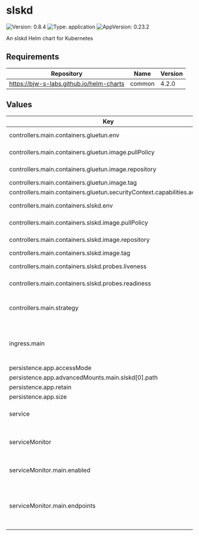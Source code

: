 # slskd

![Version: 0.8.4](https://img.shields.io/badge/Version-0.8.4-informational?style=flat-square) ![Type: application](https://img.shields.io/badge/Type-application-informational?style=flat-square) ![AppVersion: 0.23.2](https://img.shields.io/badge/AppVersion-0.23.2-informational?style=flat-square)

An slskd Helm chart for Kubernetes

## Requirements

| Repository | Name | Version |
|------------|------|---------|
| https://bjw-s-labs.github.io/helm-charts | common | 4.2.0 |

## Values

| Key | Type | Default | Description |
|-----|------|---------|-------------|
| controllers.main.containers.gluetun.env | object | See [values.yaml](./values.yaml) | environment variables. [[ref]](https://github.com/qdm12/gluetun-wiki) |
| controllers.main.containers.gluetun.image.pullPolicy | string | `"IfNotPresent"` | image pull policy |
| controllers.main.containers.gluetun.image.repository | string | `"qmcgaw/gluetun"` | image repository |
| controllers.main.containers.gluetun.image.tag | string | `"v3.40.0"` | image tag |
| controllers.main.containers.gluetun.securityContext.capabilities.add[0] | string | `"NET_ADMIN"` |  |
| controllers.main.containers.slskd.env | object | See [values.yaml](./values.yaml) | environment variables. |
| controllers.main.containers.slskd.image.pullPolicy | string | `"IfNotPresent"` | image pull policy |
| controllers.main.containers.slskd.image.repository | string | `"ghcr.io/slskd/slskd"` | image repository |
| controllers.main.containers.slskd.image.tag | string | `"0.23.2"` | image tag |
| controllers.main.containers.slskd.probes.liveness | object | `{"path":"/health","type":"HTTP"}` | Configures liveness probe |
| controllers.main.containers.slskd.probes.readiness | object | `{"path":"/health","type":"HTTP"}` | Configures readiness probe |
| controllers.main.strategy | string | `"Recreate"` | Set the controller upgrade strategy |
| ingress.main | object | See [values.yaml](./values.yaml) | Enable and configure ingress settings for the chart under this key. |
| persistence.app.accessMode | string | `"ReadWriteOnce"` |  |
| persistence.app.advancedMounts.main.slskd[0].path | string | `"/app"` |  |
| persistence.app.retain | bool | `true` |  |
| persistence.app.size | string | `"500Mi"` |  |
| service | object | See [values.yaml](./values.yaml) | Configures service settings for the chart. |
| serviceMonitor | object | See [values.yaml](./values.yaml) | Configure the ServiceMonitors for the chart here. |
| serviceMonitor.main.enabled | bool | `false` | Enables or disables the serviceMonitor. |
| serviceMonitor.main.endpoints | list | See [values.yaml](./values.yaml) | Configures the endpoints for the serviceMonitor. Helm templates can be used. |

